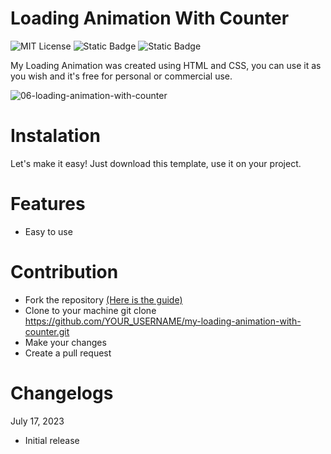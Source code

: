 # Loading Animation With Counter
![MIT License](https://img.shields.io/badge/Author-S1mon009-blue.svg) ![Static Badge](https://img.shields.io/badge/HTML-html?logo=html5&labelColor=%23595959&color=%23E34F26)
 ![Static Badge](https://img.shields.io/badge/CSS-js?logo=css3&labelColor=%23595959&color=%231572B6) 
 
My Loading Animation was created using HTML and CSS, you can use it as you wish and it's free for personal or commercial use.

![06-loading-animation-with-counter](https://github.com/S1mon009/HTML-CSS-Bootstrap/assets/105738321/405449eb-0001-4497-bff1-d4af90417ae4)

# Instalation
Let's make it easy! Just download this template, use it on your project.

# Features
- Easy to use

# Contribution
- Fork the repository [(Here is the guide)](https://docs.github.com/en/get-started/quickstart/fork-a-repo)
- Clone to your machine git clone https://github.com/YOUR_USERNAME/my-loading-animation-with-counter.git
- Make your changes
- Create a pull request

# Changelogs
July 17, 2023
* Initial release
